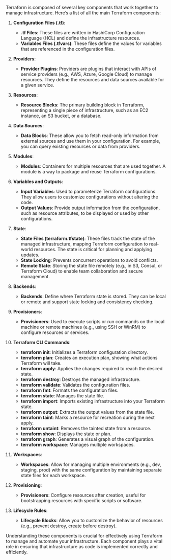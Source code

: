 Terraform is composed of several key components that work together to manage infrastructure. Here’s a list of all the main Terraform components:

1. **Configuration Files (.tf)**:
   - **.tf Files**: These files are written in HashiCorp Configuration Language (HCL) and define the infrastructure resources.
   - **Variables Files (.tfvars)**: These files define the values for variables that are referenced in the configuration files.

2. **Providers**:
   - **Provider Plugins**: Providers are plugins that interact with APIs of service providers (e.g., AWS, Azure, Google Cloud) to manage resources. They define the resources and data sources available for a given service.

3. **Resources**:
   - **Resource Blocks**: The primary building block in Terraform, representing a single piece of infrastructure, such as an EC2 instance, an S3 bucket, or a database.

4. **Data Sources**:
   - **Data Blocks**: These allow you to fetch read-only information from external sources and use them in your configuration. For example, you can query existing resources or data from providers.

5. **Modules**:
   - **Modules**: Containers for multiple resources that are used together. A module is a way to package and reuse Terraform configurations.

6. **Variables and Outputs**:
   - **Input Variables**: Used to parameterize Terraform configurations. They allow users to customize configurations without altering the code.
   - **Output Values**: Provide output information from the configuration, such as resource attributes, to be displayed or used by other configurations.

7. **State**:
   - **State Files (terraform.tfstate)**: These files track the state of the managed infrastructure, mapping Terraform configuration to real-world resources. The state is critical for planning and applying updates.
   - **State Locking**: Prevents concurrent operations to avoid conflicts.
   - **Remote State**: Storing the state file remotely (e.g., in S3, Consul, or Terraform Cloud) to enable team collaboration and secure management.

8. **Backends**:
   - **Backends**: Define where Terraform state is stored. They can be local or remote and support state locking and consistency checking.

9. **Provisioners**:
   - **Provisioners**: Used to execute scripts or run commands on the local machine or remote machines (e.g., using SSH or WinRM) to configure resources or services.

10. **Terraform CLI Commands**:
    - **terraform init**: Initializes a Terraform configuration directory.
    - **terraform plan**: Creates an execution plan, showing what actions Terraform will take.
    - **terraform apply**: Applies the changes required to reach the desired state.
    - **terraform destroy**: Destroys the managed infrastructure.
    - **terraform validate**: Validates the configuration files.
    - **terraform fmt**: Formats the configuration files.
    - **terraform state**: Manages the state file.
    - **terraform import**: Imports existing infrastructure into your Terraform state.
    - **terraform output**: Extracts the output values from the state file.
    - **terraform taint**: Marks a resource for recreation during the next apply.
    - **terraform untaint**: Removes the tainted state from a resource.
    - **terraform show**: Displays the state or plan.
    - **terraform graph**: Generates a visual graph of the configuration.
    - **terraform workspace**: Manages multiple workspaces.

11. **Workspaces**:
    - **Workspaces**: Allow for managing multiple environments (e.g., dev, staging, prod) with the same configuration by maintaining separate state files for each workspace.

12. **Provisioning**:
    - **Provisioners**: Configure resources after creation, useful for bootstrapping resources with specific scripts or software.

13. **Lifecycle Rules**:
    - **Lifecycle Blocks**: Allow you to customize the behavior of resources (e.g., prevent destroy, create before destroy).

Understanding these components is crucial for effectively using Terraform to manage and automate your infrastructure. Each component plays a vital role in ensuring that infrastructure as code is implemented correctly and efficiently.
